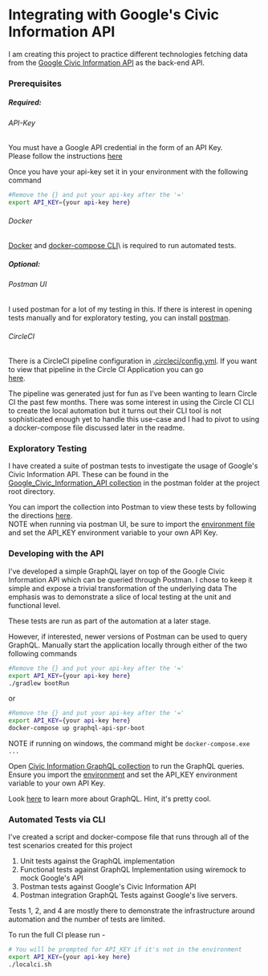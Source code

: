 # Integrating with Google's Civic Information API

I am creating this project to practice different technologies 
fetching data from the [Google Civic Information API] as the back-end API.

[Google Civic Information API]: https://developers.google.com/civic-information

### Prerequisites
##### Required:

###### API-Key
You must have a Google API credential in the form of an API Key.\
Please follow the instructions [here](https://support.google.com/googleapi/answer/6158862?hl=en&ref_topic=7013279)

Once you have your api-key set it in your environment with the following command
```bash
#Remove the {} and put your api-key after the '=' 
export API_KEY={your api-key here}
```

###### Docker
[Docker](https://docs.docker.com/install/) and [docker-compose CLI](https://docs.docker.com/compose/install/)\ is required to run automated tests.

##### Optional:

###### Postman UI
I used postman for a lot of my testing in this. If there is interest in opening tests manually
and for exploratory testing, you can install [postman](https://www.postman.com/downloads/).

###### CircleCI
There is a CircleCI pipeline configuration in [.circleci/config.yml](.circleci/config.yml). 
If you want to view that pipeline in the Circle CI Application you can go   
[here](https://circleci.com/gh/GoldFlsh/google-civic-info-api-integration).

The pipeline was generated just for fun as I've been wanting to learn Circle CI the past few months. 
There was some interest in using the Circle CI CLI to create the local automation 
but it turns out their CLI tool is not sophisticated enough yet to handle this use-case and I had
to pivot to using a docker-compose file discussed later in the readme.

### Exploratory Testing
I have created a suite of postman tests to investigate the usage of 
Google's Civic Information API. These can be found in the 
[Google_Civic_Information_API collection](postman/Google_Civic_Information_API.postman_collection.json) in the postman folder 
at the project root directory.

You can import the collection into Postman to view these tests by following 
the directions [here](https://learning.postman.com/docs/postman/collection-runs/working-with-data-files/#importing-sample-collection-files).\
NOTE when running via postman UI, be sure to import the [environment file](postman/local.postman_environment.json) and set the
API_KEY environment variable to your own API Key.  

### Developing with the API
I've developed a simple GraphQL layer on top of the Google Civic Information API which can be queried
through Postman. I chose to keep it simple and expose a trivial transformation of the underlying data
The emphasis was to demonstrate a slice of local testing at the unit and functional level.

These tests are run as part of the automation at a later stage.

However, if interested, newer versions of Postman can be used to query GraphQL. 
Manually start the application locally through either of the two following commands

```bash
#Remove the {} and put your api-key after the '=' 
export API_KEY={your api-key here}
./gradlew bootRun
```
or 
```bash
#Remove the {} and put your api-key after the '=' 
export API_KEY={your api-key here}
docker-compose up graphql-api-spr-boot
```

NOTE if running on windows, the command might be `docker-compose.exe ...`

Open [Civic Information GraphQL collection](postman/Civic_Information_GraphQL.postman_collection.json)
to run the GraphQL queries. Ensure you import the [environment](postman/local.postman_environment.json) 
and set the API_KEY environment variable to your own API Key.  

Look [here](https://graphql.org/) to learn more about GraphQL. Hint, it's pretty cool.

### Automated Tests via CLI
I've created a script and docker-compose file that runs through all of the test scenarios created for this project
1. Unit tests against the GraphQL implementation
2. Functional tests against GraphQL Implementation using wiremock to mock Google's API
3. Postman tests against Google's Civic Information API
4. Postman integration GraphQL Tests against Google's live servers.

Tests 1, 2, and 4 are mostly there to demonstrate the infrastructure around automation 
and the number of tests are limited.

To run the full CI please run -  
```bash
# You will be prompted for API_KEY if it's not in the environment
export API_KEY={your api-key here}
./localci.sh
```